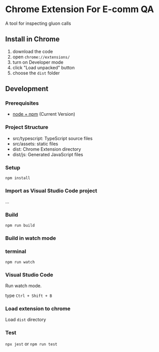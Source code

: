 # Chrome Extension For E-comm QA

A tool for inspecting gluon calls

## Install in Chrome

1. download the code
2. open `chrome://extensions/`
3. turn on Developer mode
4. click "Load unpacked" button
5. choose the `dist` folder

## Development
### Prerequisites

* [node + npm](https://nodejs.org/) (Current Version)

### Project Structure

* src/typescript: TypeScript source files
* src/assets: static files
* dist: Chrome Extension directory
* dist/js: Generated JavaScript files

### Setup

```
npm install
```

### Import as Visual Studio Code project

...

### Build

```
npm run build
```

### Build in watch mode

### terminal

```
npm run watch
```

### Visual Studio Code

Run watch mode.

type `Ctrl + Shift + B`

### Load extension to chrome

Load `dist` directory

### Test
`npx jest` or `npm run test`
